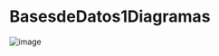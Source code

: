 # BasesdeDatos1Diagramas

![image](https://github.com/ezequieldehnike/BasesdeDatos1Diagramas/assets/80302600/7e00b4ac-643a-4ab5-976f-5660dfd4ef22)

